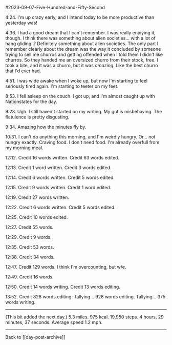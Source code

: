 #2023-09-07-Five-Hundred-and-Fifty-Second

4:24.  I'm up crazy early, and I intend today to be more productive than yesterday was!

4:36.  I had a good dream that I can't remember.  I was really enjoying it, though.  I think there was something about alien societies... with a lot of hang gliding..?  Definitely something about alien societies.  The only part I remember clearly about the dream was the way it concluded by someone trying to sell me churros and getting offended when I told them I didn't like churros.  So they handed me an oversized churro from their stock, free.  I took a bite, and it was a churro, but it was *amazing*.  Like the best churro that I'd ever had.

4:51.  I was wide awake when I woke up, but now I'm starting to feel seriously tired again.  I'm starting to teeter on my feet.

8:53.  I fell asleep on the couch.  I got up, and I'm almost caught up with Nationstates for the day.

9:28.  Ugh.  I still haven't started on my writing.  My gut is misbehaving.  The flatulence is pretty disgusting.

9:34.  Amazing how the minutes fly by.

10:31.  I can't do anything this morning, and I'm weirdly hungry.  Or...  not hungry exactly.  Craving food.  I don't need food.  I'm already overfull from my morning meal.

12:12.  Credit 16 words written.  Credit 63 words edited.

12:13.  Credit 1 word written.  Credit 3 words edited.

12:14.  Credit 6 words written.  Credit 5 words edited.

12:15.  Credit 9 words written.  Credit 1 word edited.

12:19.  Credit 27 words written.

12:22.  Credit 6 words written.  Credit 5 words edited.

12:25.  Credit 10 words edited.

12:27.  Credit 55 words.

12:29.  Credit 9 words.

12:35.  Credit 53 words.

12:38.  Credit 34 words.

12:47.  Credit 129 words.  I think I'm overcounting, but w/e.

12:49.  Credit 16 words.

12:50.  Credit 14 words writing.  Credit 13 words editing.

13:52.  Credit 828 words editing.  Tallying...  928 words editing.  Tallying...  375 words writing.

---
(This bit added the next day.)  5.3 miles.  975 kcal.  19,950 steps.  4 hours, 29 minutes, 37 seconds.  Average speed 1.2 mph.

---
Back to [[day-post-archive]]